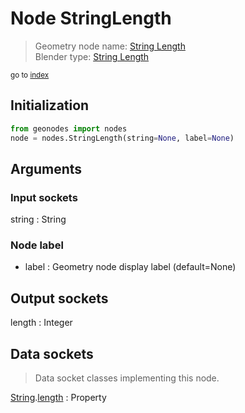 
# Node StringLength

> Geometry node name: [String Length](https://docs.blender.org/manual/en/latest/modeling/geometry_nodes/material/string_length.html)<br>
  Blender type: [String Length](https://docs.blender.org/api/current/bpy.types.FunctionNodeStringLength.html)
  
<sub>go to [index](/docs/index.md)</sub>

## Initialization

```python
from geonodes import nodes
node = nodes.StringLength(string=None, label=None)
```



## Arguments


### Input sockets

string : String

### Node label

- label : Geometry node display label (default=None)

## Output sockets

length : Integer

## Data sockets

> Data socket classes implementing this node.
  
[String](/docs/sockets/String.md).[length](/docs/sockets/String.md#length) : Property

